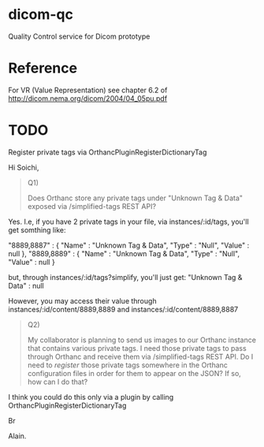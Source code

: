 # dicom-qc
Quality Control service for Dicom prototype

# Reference

For VR (Value Representation) see chapter 6.2 of http://dicom.nema.org/dicom/2004/04_05pu.pdf

# TODO

Register private tags via OrthancPluginRegisterDictionaryTag

Hi Soichi,

> Q1)
>
>
> Does Orthanc store any private tags under "Unknown Tag & Data" exposed via /simplified-tags REST API?
>

Yes.
I.e, if you have 2 private tags in your file, via instances/:id/tags, you'll get somthing like:

   "8889,8887" : {
      "Name" : "Unknown Tag & Data",
      "Type" : "Null",
      "Value" : null
   },
   "8889,8889" : {
      "Name" : "Unknown Tag & Data",
      "Type" : "Null",
      "Value" : null
   }

but, through instances/:id/tags?simplify, you'll just get:
   "Unknown Tag & Data" : null

However, you may access their value through instances/:id/content/8889,8889 and instances/:id/content/8889,8887

>
>
> Q2) 
>
>
> My collaborator is planning to send us images to our Orthanc instance that contains various private tags. I need those private tags to pass through Orthanc and receive them via /simplified-tags REST API. Do I need to *register* those private tags somewhere in the Orthanc configuration files in order for them to appear on the JSON? If so, how can I do that?

I think you could do this only via a plugin by calling OrthancPluginRegisterDictionaryTag

Br

Alain.



